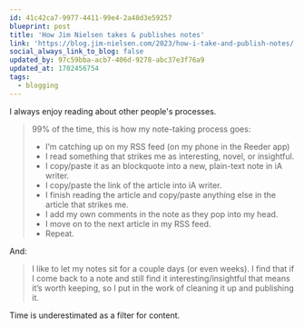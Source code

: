 ```yaml
---
id: 41c42ca7-9977-4411-99e4-2a48d3e59257
blueprint: post
title: 'How Jim Nielsen takes & publishes notes'
link: 'https://blog.jim-nielsen.com/2023/how-i-take-and-publish-notes/'
social_always_link_to_blog: false
updated_by: 97c59bba-acb7-406d-9278-abc37e3f76a9
updated_at: 1702456754
tags:
  - blogging
---
```

I always enjoy reading about other people's processes.

> 99% of the time, this is how my note-taking process goes:
> 
> - I’m catching up on my RSS feed (on my phone in the Reeder app)
> - I read something that strikes me as interesting, novel, or insightful.
> - I copy/paste it as an blockquote into a new, plain-text note in iA writer.
> - I copy/paste the link of the article into iA writer.
> - I finish reading the article and copy/paste anything else in the article that strikes me.
> - I add my own comments in the note as they pop into my head.
> - I move on to the next article in my RSS feed.
> - Repeat.

And:

> I like to let my notes sit for a couple days (or even weeks). I find that if I come back to a note and still find it interesting/insightful that means it’s worth keeping, so I put in the work of cleaning it up and publishing it.

Time is underestimated as a filter for content.